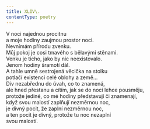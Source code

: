 ```yaml
---
title: XLIV\.
contentType: poetry
---
```


<section>

V noci najednou procitnu  
a moje hodiny zaujmou prostor noci.  
Nevnímám přírodu zvenku.  
Můj pokoj je cosi tmavého s bělavými stěnami.  
Venku je ticho, jako by nic neexistovalo.  
Jenom hodiny šramotí dál.  
A tahle umně sestrojená věcička na stolku  
potlačí existenci celé oblohy a země…  
Div nezabřednu do úvah, co to znamená,  
ale hned přestanu a cítím, jak se do noci lehce pousměju,  
protože jediné, co mé hodiny představují či znamenají,  
když svou malostí zaplňují nezměrnou noc,  
je divný pocit, že zaplní nezměrnou noc,  
a ten pocit je divný, protože tu noc nezaplní  
svou malostí.

</section>
